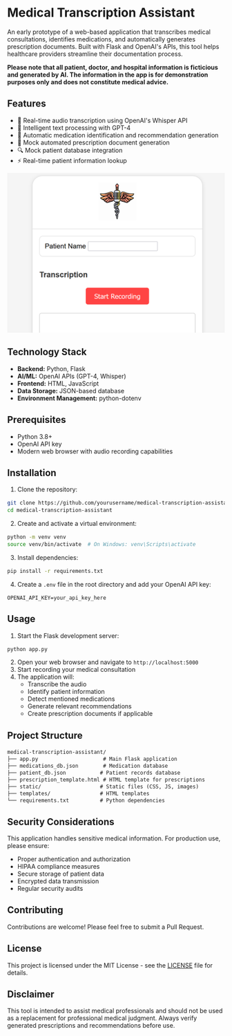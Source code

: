 # Medical Transcription Assistant

An early prototype of a web-based application that transcribes medical consultations, identifies medications, and automatically generates prescription documents. Built with Flask and OpenAI's APIs, this tool helps healthcare providers streamline their documentation process.

**Please note that all patient, doctor, and hospital information is ficticious and generated by AI. The information in the app is for demonstration purposes only and does not constitute medical advice.** 

## Features

- 🎤 Real-time audio transcription using OpenAI's Whisper API
- 🤖 Intelligent text processing with GPT-4
- 💊 Automatic medication identification and recommendation generation
- 📝 Mock automated prescription document generation
- 🔍 Mock patient database integration
- ⚡ Real-time patient information lookup

![Medical Transcription Assistant Screenshot](screenshots/app_screenshot.png)

## Technology Stack

- **Backend:** Python, Flask
- **AI/ML:** OpenAI APIs (GPT-4, Whisper)
- **Frontend:** HTML, JavaScript
- **Data Storage:** JSON-based database
- **Environment Management:** python-dotenv

## Prerequisites

- Python 3.8+
- OpenAI API key
- Modern web browser with audio recording capabilities

## Installation

1. Clone the repository:
```bash
git clone https://github.com/yourusername/medical-transcription-assistant.git
cd medical-transcription-assistant
```

2. Create and activate a virtual environment:
```bash
python -m venv venv
source venv/bin/activate  # On Windows: venv\Scripts\activate
```

3. Install dependencies:
```bash
pip install -r requirements.txt
```

4. Create a `.env` file in the root directory and add your OpenAI API key:
```
OPENAI_API_KEY=your_api_key_here
```

## Usage

1. Start the Flask development server:
```bash
python app.py
```

2. Open your web browser and navigate to `http://localhost:5000`
3. Start recording your medical consultation
4. The application will:
   - Transcribe the audio
   - Identify patient information
   - Detect mentioned medications
   - Generate relevant recommendations
   - Create prescription documents if applicable

## Project Structure

```
medical-transcription-assistant/
├── app.py                     # Main Flask application
├── medications_db.json        # Medication database
├── patient_db.json           # Patient records database
├── prescription_template.html # HTML template for prescriptions
├── static/                   # Static files (CSS, JS, images)
├── templates/                # HTML templates
└── requirements.txt          # Python dependencies
```

## Security Considerations

This application handles sensitive medical information. For production use, please ensure:

- Proper authentication and authorization
- HIPAA compliance measures
- Secure storage of patient data
- Encrypted data transmission
- Regular security audits

## Contributing

Contributions are welcome! Please feel free to submit a Pull Request.

## License

This project is licensed under the MIT License - see the [LICENSE](LICENSE) file for details.

## Disclaimer

This tool is intended to assist medical professionals and should not be used as a replacement for professional medical judgment. Always verify generated prescriptions and recommendations before use.